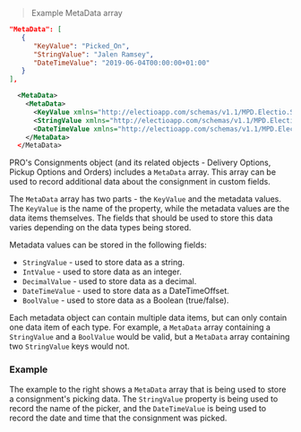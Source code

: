 > Example MetaData array

```json
"MetaData": [
   {
      "KeyValue": "Picked_On",
      "StringValue": "Jalen Ramsey",
      "DateTimeValue": "2019-06-04T00:00:00+01:00"
   }
],
```

```xml
  <MetaData>
    <MetaData>
      <KeyValue xmlns="http://electioapp.com/schemas/v1.1/MPD.Electio.SDK.DataTypes.Common">Picked_On</KeyValue>
      <StringValue xmlns="http://electioapp.com/schemas/v1.1/MPD.Electio.SDK.DataTypes.Common" />Jalen Ramsey</StringValue>
      <DateTimeValue xmlns="http://electioapp.com/schemas/v1.1/MPD.Electio.SDK.DataTypes.Common">2019-06-04T00:00:00+01:00</DateTimeValue>
    </MetaData>
  </MetaData>
```

PRO's Consignments object (and its related objects - Delivery Options, Pickup Options and Orders) includes a `MetaData` array. This array can be used to record additional data about the consignment in custom fields. 

The `MetaData` array has two parts - the `KeyValue` and the metadata values. The `KeyValue` is the name of the property, while the metadata values are the data items themselves. The fields that should be used to store this data varies depending on the data types being stored. 

Metadata values can be stored in the following fields:

* `StringValue` - used to store data as a string.
* `IntValue` - used to store data as an integer.
* `DecimalValue` - used to store data as a decimal.
* `DateTimeValue` - used to store data as a DateTimeOffset.
* `BoolValue` - used to store data as a Boolean (true/false).

Each metadata object can contain multiple data items, but can only contain one data item of each type. For example, a `MetaData` array containing a `StringValue` and a `BoolValue` would be valid, but a `MetaData` array containing two `StringValue` keys would not.

### Example

The example to the right shows a `MetaData` array that is being used to store a consignment's picking data. The `StringValue` property is being used to record the name of the picker, and the `DateTimeValue` is being used to record the date and time that the consignment was picked.
